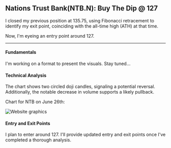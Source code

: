 ## Nations Trust Bank(NTB.N): Buy The Dip @ 127

I closed my previous position at 135.75, using Fibonacci retracement to identify my exit point, coinciding with the all-time high (ATH) at that time.

Now, I'm eyeing an entry point around 127.

---

#### Fundamentals

I'm working on a format to present the visuals. Stay tuned...

#### Technical Analysis

The chart shows two circled doji candles, signaling a potential reversal. Additionally, the notable decrease in volume supports a likely pullback.

Chart for NTB on June 26th:

![Website graphics](https://github.com/stockpickslk/stockpickslk.github.io/assets/173802017/476e58d6-f93d-4dac-a234-2353d177aec2)


#### Entry and Exit Points

I plan to enter around 127. I'll provide updated entry and exit points once I've completed a thorough analysis.
